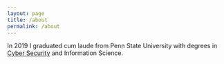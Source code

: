 ```yaml
---
layout: page
title: /about
permalink: /about
---
```


In 2019 I graduated cum laude from Penn State University with degrees in <a href="#" data-toggle="tooltip" data-original-title="Officially the now-retired *Security and Risk Analysis* with a focus in *Information and Cyber Security*">Cyber Security</a> and Information Science.